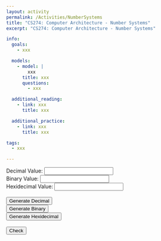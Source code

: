 ```yaml
---
layout: activity
permalink: /Activities/NumberSystems
title: "CS274: Computer Architecture - Number Systems"
excerpt: "CS274: Computer Architecture - Number Systems"

info:
  goals:
    - xxx

  models:
    - model: |
        xxx
      title: xxx
      questions:
        - xxx

  additional_reading:
    - link: xxx
      title: xxx

  additional_practice:
    - link: xxx
      title: xxx

tags:
  - xxx

---
```


<script language="JavaScript">
function gen2() {
    var val = Math.floor(Math.random() * 2048) + 1
    
    document.getElementById("decimal").value = "";
    document.getElementById("binary").value = val.toString(2);
    document.getElementById("hexidecimal").value = "";
}

function gen10() {
    var val = Math.floor(Math.random() * 2048) + 1
    
    document.getElementById("decimal").value = val.toString();
    document.getElementById("binary").value = "";
    document.getElementById("hexidecimal").value = "";
}

function gen16() {
    var val = Math.floor(Math.random() * 2048) + 1
    
    document.getElementById("decimal").value = "";
    document.getElementById("binary").value = "";
    document.getElementById("hexidecimal").value = val.toString(16);
}

function check() {
    var bin = document.getElementById("binary").value;
    bin = parseInt(bin, 2);
    var hex = document.getElementById("hexidecimal").value;
    hex = parseInt(hex, 16);
    var dec = document.getElementById("decimal").value;
    dec = parseInt(dec, 10);
    
    console.log("Decimal: " + dec.toString() + " Binary: " + bin.toString() + " Hexidecimal: " + hex.toString());
    
    if(hex == bin && dec == bin) {
        alert("Correct!");
    } else {
        alert("Not quite!");
    }
}
</script>

Decimal Value: <input id="decimal" name="decimal" /><br>
Binary Value: <input id="binary" name="binary" /><br>
Hexidecimal Value: <input id="hexidecimal" name="hexidecimal" /><br>
<br>
<button id="bgen10" onclick="gen10()">Generate Decimal</button><br>
<button id="bgen2" onclick="gen2()">Generate Binary</button><br>
<button id="bgen16" onclick="gen16()">Generate Hexidecimal</button><br>
<br>
<button id="bcheck" onclick="check()">Check</button>